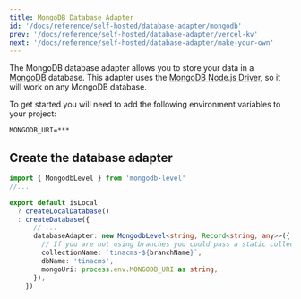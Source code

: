 ```yaml
---
title: MongoDB Database Adapter
id: '/docs/reference/self-hosted/database-adapter/mongodb'
prev: '/docs/reference/self-hosted/database-adapter/vercel-kv'
next: '/docs/reference/self-hosted/database-adapter/make-your-own'
---
```


The MongoDB database adapter allows you to store your data in a [MongoDB](https://www.mongodb.com/) database. This adapter uses the [MongoDB Node.js Driver](https://www.npmjs.com/package/mongodb), so it will work on any MongoDB database.

To get started you will need to add the following environment variables to your project:

```env
MONGODB_URI=***
```

## Create the database adapter

```ts
import { MongodbLevel } from 'mongodb-level'
//...

export default isLocal
  ? createLocalDatabase()
  : createDatabase({
      // ...
      databaseAdapter: new MongodbLevel<string, Record<string, any>>({
        // If you are not using branches you could pass a static collection name. ie: "tinacms"
        collectionName: `tinacms-${branchName}`,
        dbName: 'tinacms',
        mongoUri: process.env.MONGODB_URI as string,
      }),
    })
```

```

```
